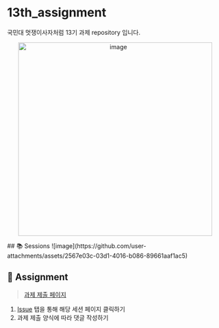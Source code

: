 # 13th_assignment
국민대 멋쟁이사자처럼 13기 과제 repository 입니다.
<p align="center">
<img width="453" alt="image" src="https://user-images.githubusercontent.com/90228925/219937597-f8507df6-6863-4007-8efa-94409ee433fe.png">
</p>
## 📚 Sessions
![image](https://github.com/user-attachments/assets/2567e03c-03d1-4016-b086-89661aaf1ac5)

## 📑 Assignment
> [과제 제출 페이지](https://github.com/likelion-kookmin/13th_assignment/issues)
1. [Issue](https://github.com/likelion-kookmin/13th_assignment/issues) 탭을 통해 해당 세션 페이지 클릭하기
2. 과제 제출 양식에 따라 댓글 작성하기
